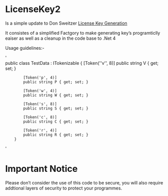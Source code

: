 # LicenseKey2 
Is a simple update to Don Sweitzer [License Key Generation](http://www.codeproject.com/Articles/11012/License-Key-Generation)

It consistes of a simplified Factgory to make generating key’s programticlly eaiser as well as a cleanup in the code base to .Net 4

Usage guidelines:- 

'        
        public class TestData : ITokenizable
        {
            [Token(''v'', 8)]
            public string V { get; set; }

            [Token('p', 4)]
            public string P { get; set; }

            [Token('w', 4)]
            public string W { get; set; }

            [Token('s', 8)]
            public string S { get; set; }

            [Token('c', 8)]
            public string C { get; set; }

            [Token('r', 4)]
            public string R { get; set; }
        }
'

# Important Notice

Please don’t consider the use of this code to be secure, you will also require addtional layers of security to protect your programmes.